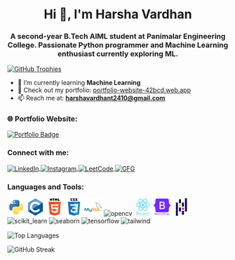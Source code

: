 <h1 align="center">Hi 👋, I'm Harsha Vardhan</h1>
<h3 align="center">
  A second-year B.Tech AIML student at Panimalar Engineering College. Passionate Python programmer and Machine Learning enthusiast currently exploring ML.
</h3>

<p align="left">
  <a href="https://github.com/ryo-ma/github-profile-trophy">
    <img src="https://github-profile-trophy.vercel.app/?username=harshavardhant2005" alt="GitHub Trophies" />
  </a>
</p>

- 🌱 I’m currently learning **Machine Learning**
- 💼 Check out my portfolio: [portfolio-website-42bcd.web.app](https://portfolio-website-42bcd.web.app/)
- 📫 Reach me at: **harshavardhant2410@gmail.com**

<h3 align="left">🌐 Portfolio Website:</h3>
<p align="left">
  <a href="https://portfolio-website-42bcd.web.app/" target="_blank">
    <img src="https://img.shields.io/badge/Visit-My%20Portfolio-blueviolet?style=for-the-badge&logo=google-chrome" alt="Portfolio Badge" />
  </a>
</p>

<h3 align="left">Connect with me:</h3>
<p align="left">
  <a href="https://linkedin.com/in/harshavardhan023" target="blank">
    <img align="center" src="https://img.shields.io/badge/LinkedIn-Harsha%20Vardhan-blue?style=for-the-badge&logo=linkedin" alt="LinkedIn" />
  </a>
  <a href="https://instagram.com/dx_harsha_07" target="blank">
    <img align="center" src="https://img.shields.io/badge/Instagram-@dx_harsha_07-E4405F?style=for-the-badge&logo=instagram&logoColor=white" alt="Instagram" />
  </a>
  <a href="https://www.leetcode.com/harsha_vardhan_23" target="blank">
    <img align="center" src="https://img.shields.io/badge/LeetCode-harsha__vardhan__23-orange?style=for-the-badge&logo=leetcode" alt="LeetCode" />
  </a>
  <a href="https://auth.geeksforgeeks.org/user/harsha_vardhan_023" target="blank">
    <img align="center" src="https://img.shields.io/badge/GeeksforGeeks-harsha__vardhan__023-2F8D46?style=for-the-badge&logo=geeksforgeeks&logoColor=white" alt="GFG" />
  </a>
</p>

<h3 align="left">Languages and Tools:</h3>
<p align="left">
  <img src="https://raw.githubusercontent.com/devicons/devicon/master/icons/python/python-original.svg" alt="python" width="40" height="40"/>
  <img src="https://raw.githubusercontent.com/devicons/devicon/master/icons/c/c-original.svg" alt="c" width="40" height="40"/>
  <img src="https://raw.githubusercontent.com/devicons/devicon/master/icons/html5/html5-original-wordmark.svg" alt="html5" width="40" height="40"/>
  <img src="https://raw.githubusercontent.com/devicons/devicon/master/icons/css3/css3-original-wordmark.svg" alt="css3" width="40" height="40"/>
  <img src="https://raw.githubusercontent.com/devicons/devicon/master/icons/mysql/mysql-original-wordmark.svg" alt="mysql" width="40" height="40"/>
  <img src="https://www.vectorlogo.zone/logos/opencv/opencv-icon.svg" alt="opencv" width="40" height="40"/>
  <img src="https://raw.githubusercontent.com/devicons/devicon/master/icons/react/react-original-wordmark.svg" alt="react" width="40" height="40"/>
  <img src="https://raw.githubusercontent.com/devicons/devicon/master/icons/bootstrap/bootstrap-plain-wordmark.svg" alt="bootstrap" width="40" height="40"/>
  <img src="https://raw.githubusercontent.com/devicons/devicon/2ae2a900d2f041da66e950e4d48052658d850630/icons/pandas/pandas-original.svg" alt="pandas" width="40" height="40"/>
  <img src="https://upload.wikimedia.org/wikipedia/commons/0/05/Scikit_learn_logo_small.svg" alt="scikit_learn" width="40" height="40"/>
  <img src="https://seaborn.pydata.org/_images/logo-mark-lightbg.svg" alt="seaborn" width="40" height="40"/>
  <img src="https://www.vectorlogo.zone/logos/tensorflow/tensorflow-icon.svg" alt="tensorflow" width="40" height="40"/>
  <img src="https://www.vectorlogo.zone/logos/tailwindcss/tailwindcss-icon.svg" alt="tailwind" width="40" height="40"/>
</p>

<p><img align="center" src="https://github-readme-stats.vercel.app/api/top-langs?username=harshavardhant2005&show_icons=true&locale=en&layout=compact" alt="Top Languages" /></p>

<p><img align="center" src="https://github-readme-streak-stats.herokuapp.com/?user=harshavardhant2005&" alt="GitHub Streak" /></p>
